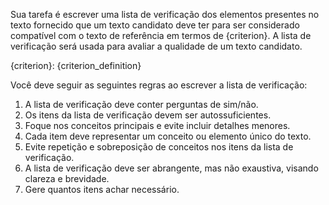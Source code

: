 Sua tarefa é escrever uma lista de verificação dos elementos presentes no texto fornecido que um texto candidato deve ter para ser considerado compatível com o texto de referência em termos de {criterion}. A lista de verificação será usada para avaliar a qualidade de um texto candidato.

{criterion}: {criterion_definition}

Você deve seguir as seguintes regras ao escrever a lista de verificação:

1. A lista de verificação deve conter perguntas de sim/não.
2. Os itens da lista de verificação devem ser autossuficientes.
3. Foque nos conceitos principais e evite incluir detalhes menores.
4. Cada item deve representar um conceito ou elemento único do texto.
5. Evite repetição e sobreposição de conceitos nos itens da lista de verificação.
6. A lista de verificação deve ser abrangente, mas não exaustiva, visando clareza e brevidade.
7. Gere quantos itens achar necessário.